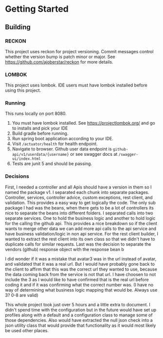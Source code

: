 # Getting Started

## Building

### RECKON
This project uses reckon for project versioning. Commit messages control whether the version bump is patch minor or major. See https://github.com/ajoberstar/reckon for more details.

### LOMBOK
This project uses lombok. IDE users must have lombok installed before using this project.

### Running
This runs locally on port 8080.
1. You must have lombok installed. See https://projectlombok.org/ and go to installs and pick your IDE
2. Build gradle before running.
3. Run spring boot application according to your IDE.
4. Visit `/actuator/health` for health endpoint.
5. Navigate to browser. Github user data endpoint is `github-api/v1/userdata/{username}` or see swagger docs at `/swagger-ui/index.html`
6. Tests are junit 5 and should be passing.


### Decisions
First, I needed a controller and all Apis should have a version in them so I named the package v1. I separated each chunk into separate packages. Controller, services, controller advice, custom exceptions, rest client, and validation. This provides a easy way to get logically the code. The only sub package I had was the beans, when there gets to be a lot of controllers its nice to separate the beans into different folders. I separated calls into two separate services. One to hold the business logic and another to hold logic for the calling the github api. This provides a nice breakdown so if the client wants to merge other data we can add more api calls to the api service and have business validation/logic in non api service. For the rest client builder, I wanted to extract the rest client into its own class so that we didn't have to duplicate calls for similar requests. Last was the decision to separate the vendors (github) response object with the response bean b 

I did wonder if it was a mistake that avatar3 was in the url instead of avatar, and validated that it was a real url. But I would have probably gone back to the client to affirm that this was the correct url they wanted to use, because the data coming back from the service is not that url. I have choosen to not include the 3 as I would like to have confirmed that is the real url before coding it and if it was confirming what the correct number was. (I have no way of determining what business logic mapping that would be. Always use 3? 0-8 are valid)

This whole project took just over 5 hours and a little extra to document. I didn't spend time with the configuration but in the future would have set up profiles along with a default and a configuration class to manage some of those dependencies. Also would have extracted the null json check into a json utility class that would provide that functionality as it would most likely be used other places.



